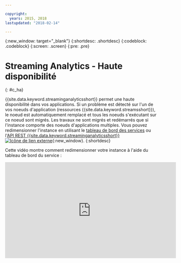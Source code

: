 ```yaml
---

copyright:
  years: 2015, 2018
lastupdated: "2018-02-14"

---
```


<!-- Attribute definitions -->
{:new_window: target="_blank"}
{:shortdesc: .shortdesc}
{:codeblock: .codeblock}
{:screen: .screen}
{:pre: .pre}

# Streaming Analytics - Haute disponibilité
{: #c_ha}

{{site.data.keyword.streaminganalyticsshort}} permet une haute disponibilité dans vos applications. Si un problème est détecté sur l'un de vos noeuds d'application (ressources {{site.data.keyword.streamsshort}}), le noeud est automatiquement remplacé et tous les noeuds s'exécutant sur ce noeud sont migrés. Les travaux ne sont migrés et redémarrés que si l'instance comporte des noeuds d'applications multiples. Vous pouvez redimensionner l'instance en utilisant le [tableau de bord des services](/docs/services/StreamingAnalytics/r_service_dashboard.html) ou l'[API REST {{site.data.keyword.streaminganalyticsshort}} ![Icône de lien externe](../../icons/launch-glyph.svg "Icône de lien externe")](https://console.ng.bluemix.net/apidocs/220){:new_window}.
{:shortdesc}

Cette vidéo montre comment redimensionner votre instance à l'aide du tableau de bord du service :

<iframe width="560" height="315" src="https://www.youtube.com/embed/zbZ9am9UhPw?rel=0" frameborder="0" allowfullscreen>Redimensionner l'instance</iframe>

